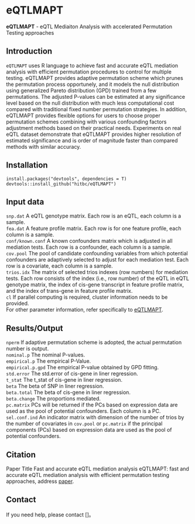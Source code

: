 # eQTLMAPT 
**eQTLMAPT** - eQTL Mediaiton Analysis with accelerated Permutation Testing approaches

## Introduction
`eQTLMAPT` uses R language to achieve fast and accurate eQTL mediation analysis with efficient permutation procedures to control for multiple testing. eQTLMAPT provides adaptive permutation scheme which prunes the permutation process opportunely, and it models the null distribution using generalized Pareto distribution (GPD) trained from a few permutations. The adjusted P-values can be estimated at any significance level based on the null distribution with much less computational cost compared with traditional fixed number permutation strategies. In addition, eQTLMAPT provides flexible options for users to choose proper permutation schemes combining with various confounding factors adjustment methods based on their practical needs. Experiments on real eQTL dataset demonstrate that eQTLMAPT provides higher resolution of estimated significance and is order of magnitude faster than compared methods with similar accuracy.

## Installation
    install.packages("devtools", dependencies = T)  
    devtools::install_github("hitbc/eQTLMAPT")

## Input data
`snp.dat`  A eQTL genotype matrix.  Each row is an eQTL, each column is a sample.  
`fea.dat`  A feature profile matrix. Each row is for one feature profile, each column is a sample.  
`conf/known.conf`  A known confounders matrix which is adjusted in all mediation tests. Each row is a confounder, each column is a sample. 
`cov.pool`  The pool of candidate confounding variables from which potential confounders are adaptively selected to adjust for each mediation test. Each row is a covariate, each column is a sample.  
`trios.idx`  The matrix of selected trios indexes (row numbers) for mediation tests. Each row consists of the index (i.e., row number) of the eQTL in eQTL genotype matrix, the index of cis-gene transcript in feature profile matrix, and the index of trans-gene in feature profile matrix.  
`cl`  If parallel computing is required, cluster information needs to be provided.  
For other parameter information, refer specifically to [eQTLMAPT](https://github.com/hitbc/eQTLMAPT).  

## Results/Output
`nperm`  If adaptive permutation scheme is adopted, the actual permutation number is output.  
`nominal.p`  The nominal P-values.  
`empirical.p`  The empirical P-Value.  
`empirical.p.gpd`  The empirical P-value obtained by GPD fitting.  
`std.error`  The std.error of cis-gene in liner regression.  
`t_stat`  The t_stat of cis-gene in liner regression.  
`beta`  The beta of SNP in liner regression.  
`beta.total`  The beta of cis-gene in liner regression.  
`beta.change`  The proportions mediated.  
`pc.matrix`  PCs will be returned if the PCs based on expression data are used as the pool of potential confounders. Each column is a PC.  
`sel.conf.ind`  An indicator matrix with dimension of the number of trios by the number of covariates in `cov.pool` or `pc.matrix` if the principal components (PCs) based on expression data are used as the pool of potential confounders.  


## Citation
Paper Title Fast and accurate eQTL mediation analysis eQTLMAPT: fast and accurate eQTL mediation analysis with efficient permutation testing approaches, address [paper]().

## Contact
If you need help, please contact []。
